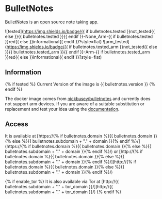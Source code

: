 # BulletNotes

[BulletNotes](https://github.com/Vivumlab/BulletNotes/) is an open source note taking app.

![tested](https://img.shields.io/badge/{{ if bulletnotes.tested }}not_tested{{ else }}{{ bulletnotes.tested }}{{ endif }}-None_Arm-{{ if bulletnotes.tested }}red{{ else }}informational{{ endif }}?style=flat)
![arm_tested](https://img.shields.io/badge/{{ if bulletnotes.tested_arm }}not_tested{{ else }}{{ bulletnotes.tested_arm }}{{ endif }}-Arm-{{ if bulletnotes.tested_arm }}red{{ else }}informational{{ endif }}?style=flat)

## Information

{% if tested %}
Current Version of the image is {{ bulletnotes.version }}
{% endif %}

The docker image comes from [nickbusey/bulletnotes](https://hub.docker.com/r/nickbusey/bulletnotes/tags)
and currently does not support arm devices.
If you are aware of a suitable substitution or replacement and test your idea using the [documentation](../dev/Adding-Services.md).

## Access

It is available at [https://{% if bulletnotes.domain %}{{ bulletnotes.domain }}{% else %}{{ bulletnotes.subdomain + "." + domain }}{% endif %}/](https://{% if bulletnotes.domain %}{{ bulletnotes.domain }}{% else %}{{ bulletnotes.subdomain + "." + domain }}{% endif %}/) or [http://{% if bulletnotes.domain %}{{ bulletnotes.domain }}{% else %}{{ bulletnotes.subdomain + "." + domain }}{% endif %}/](http://{% if bulletnotes.domain %}{{ bulletnotes.domain }}{% else %}{{ bulletnotes.subdomain + "." + domain }}{% endif %}/)

{% if enable_tor %}
It is also available via Tor at [http://{{ bulletnotes.subdomain + "." + tor_domain }}/](http://{{ bulletnotes.subdomain + "." + tor_domain }}/)
{% endif %}
